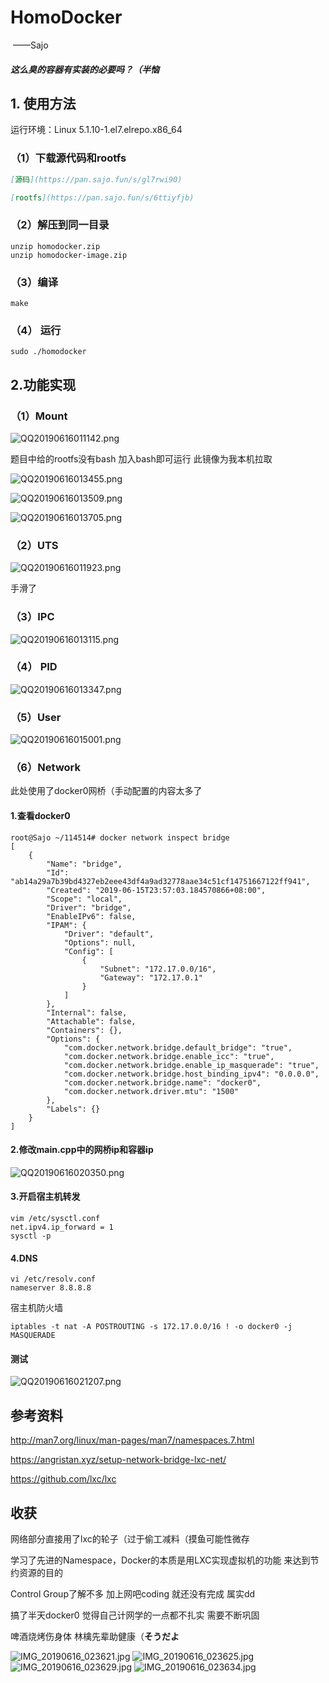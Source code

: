 # HomoDocker

​														——Sajo

##### 这么臭的容器有实装的必要吗？（半恼



## 1. 使用方法

运行环境：Linux 5.1.10-1.el7.elrepo.x86_64

### （1）下载源代码和rootfs

```markdown
[源码](https://pan.sajo.fun/s/gl7rwi90)
```

```markdown
[rootfs](https://pan.sajo.fun/s/6ttiyfjb)
```

### （2）解压到同一目录

```
unzip homodocker.zip
unzip homodocker-image.zip
```

### （3）编译

```
make
```

### （4） 运行

```
sudo ./homodocker
```



## 2.功能实现

### （1）Mount

![QQ20190616011142.png](https://tu.sajo.fun/images/2019/06/16/QQ20190616011142.png)

题目中给的rootfs没有bash 加入bash即可运行 此镜像为我本机拉取

![QQ20190616013455.png](https://tu.sajo.fun/images/2019/06/16/QQ20190616013455.png)



![QQ20190616013509.png](https://tu.sajo.fun/images/2019/06/16/QQ20190616013509.png)



![QQ20190616013705.png](https://tu.sajo.fun/images/2019/06/16/QQ20190616013705.png)



### （2）UTS

![QQ20190616011923.png](https://tu.sajo.fun/images/2019/06/16/QQ20190616011923.png)

手滑了

### （3）IPC

![QQ20190616013115.png](https://tu.sajo.fun/images/2019/06/16/QQ20190616013115.png)

### （4） PID

![QQ20190616013347.png](https://tu.sajo.fun/images/2019/06/16/QQ20190616013347.png)

### （5）User

![QQ20190616015001.png](https://tu.sajo.fun/images/2019/06/16/QQ20190616015001.png)

### （6）Network

此处使用了docker0网桥（手动配置的内容太多了

#### 1.查看docker0

```root@Sajo ~/114514# docker network inspect bridge
root@Sajo ~/114514# docker network inspect bridge
[
    {
        "Name": "bridge",
        "Id": "ab14a29a7b39bd4327eb2eee43df4a9ad32778aae34c51cf14751667122ff941",
        "Created": "2019-06-15T23:57:03.184570866+08:00",
        "Scope": "local",
        "Driver": "bridge",
        "EnableIPv6": false,
        "IPAM": {
            "Driver": "default",
            "Options": null,
            "Config": [
                {
                    "Subnet": "172.17.0.0/16",
                    "Gateway": "172.17.0.1"
                }
            ]
        },
        "Internal": false,
        "Attachable": false,
        "Containers": {},
        "Options": {
            "com.docker.network.bridge.default_bridge": "true",
            "com.docker.network.bridge.enable_icc": "true",
            "com.docker.network.bridge.enable_ip_masquerade": "true",
            "com.docker.network.bridge.host_binding_ipv4": "0.0.0.0",
            "com.docker.network.bridge.name": "docker0",
            "com.docker.network.driver.mtu": "1500"
        },
        "Labels": {}
    }
]
```

#### 2.修改main.cpp中的网桥ip和容器ip

![QQ20190616020350.png](https://tu.sajo.fun/images/2019/06/16/QQ20190616020350.png)

#### 3.开启宿主机转发

```vim /etc/sysctl.conf
vim /etc/sysctl.conf
net.ipv4.ip_forward = 1
sysctl -p
```

#### 4.DNS

```
vi /etc/resolv.conf
nameserver 8.8.8.8
```

宿主机防火墙

```iptables -t nat -A POSTROUTING -s 172.17.0.0/16 ! -o docker0 -j MASQUERADE
iptables -t nat -A POSTROUTING -s 172.17.0.0/16 ! -o docker0 -j MASQUERADE
```

#### 测试

![QQ20190616021207.png](https://tu.sajo.fun/images/2019/06/16/QQ20190616021207.png)



## 参考资料

<http://man7.org/linux/man-pages/man7/namespaces.7.html>

<https://angristan.xyz/setup-network-bridge-lxc-net/>

<https://github.com/lxc/lxc>

## 收获

网络部分直接用了lxc的轮子（过于偷工减料（摸鱼可能性微存

学习了先进的Namespace，Docker的本质是用LXC实现虚拟机的功能 来达到节约资源的目的

Control Group了解不多 加上网吧coding 就还没有完成 属实dd

搞了半天docker0 觉得自己计网学的一点都不扎实 需要不断巩固

啤酒烧烤伤身体 林檎先辈助健康（**そうだよ**

![IMG_20190616_023621.jpg](https://tu.sajo.fun/images/2019/06/16/IMG_20190616_023621.jpg)
![IMG_20190616_023625.jpg](https://tu.sajo.fun/images/2019/06/16/IMG_20190616_023625.jpg)
![IMG_20190616_023629.jpg](https://tu.sajo.fun/images/2019/06/16/IMG_20190616_023629.jpg)
![IMG_20190616_023634.jpg](https://tu.sajo.fun/images/2019/06/16/IMG_20190616_023634.jpg)